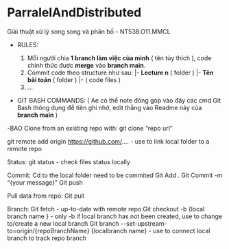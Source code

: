 # ParralelAndDistributed
Giải thuật xử lý song song và phân bố - NT538.O11.MMCL

* RULES:
  1) Mỗi người chia **1 branch làm việc của mình** ( tên tùy thích ), code chính thức được **merge** vào **branch main**. 
  2) Commit code theo structure như sau:
     |- **Lecture n** ( folder )
           |- **Tên bài toán** ( folder )
                  |- ( code files )
  3) ...
     
* GIT BASH COMMANDS:
  ( Ae có thể note đóng góp vào đây các cmd Git Bash thông dụng để tiện ghi nhớ, edit thẳng vào Readme này của **branch main** )


-BAO
Clone from an existing repo with:    git clone “repo url”

git remote add origin https://github.com/....	- use to link local folder to a remote repo

Status:
git status - check files status locally

Commit:
Cd to the local folder need to be commited
Git Add .
Git Commit -m “{your message}”
Git push

Pull data from repo:
Git pull


Branch:
Git fetch	- up-to-date with remote repo
Git checkout -b {local branch name }     -  only -b if local branch has not been created, use to change to/create a new local branch
Git branch --set-upstream-to=origin/{repoBranchName} {localbranch name}  - use to connect local branch to track repo branch

